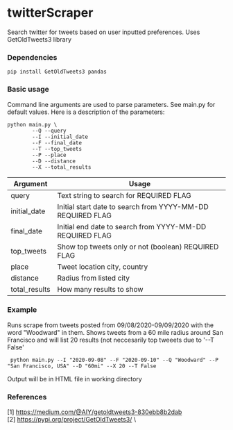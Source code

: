 # twitterScraper
Search twitter for tweets based on user inputted preferences. Uses GetOldTweets3 library

### Dependencies

 ```pip install GetOldTweets3 pandas```

### Basic usage

Command line arguments are used to parse parameters. See main.py for default values. Here is a description of the parameters: 

```
python main.py \
        --Q --query        
        --I --initial_date        
        --F --final_date        
        --T --top_tweets      
        --P --place 
        --D --distance        
        --X --total_results    
```

  Argument              | Usage          
----------------------- | ------------------
query                   | Text string to search for REQUIRED FLAG
initial_date            | Initial start date to search from YYYY-MM-DD REQUIRED FLAG
final_date              | Initial end date to search from YYYY-MM-DD REQUIRED FLAG
top_tweets              | Show top tweets only or not (boolean) REQUIRED FLAG
place                   | Tweet location city, country
distance                | Radius from listed city
total_results           | How many results to show


### Example

Runs scrape from tweets posted from 09/08/2020-09/09/2020 with the word "Woodward" in them. Shows tweets from a 60 mile radius around San Francisco and will list 20 results (not neccesarily top tweeets due to '--T False'

``` python main.py --I "2020-09-08" --F "2020-09-10" --Q "Woodward" --P "San Francisco, USA" --D "60mi" --X 20 --T False```

Output will be in HTML file in working directory



### References
[1] https://medium.com/@AIY/getoldtweets3-830ebb8b2dab \
[2] https://pypi.org/project/GetOldTweets3/ \
